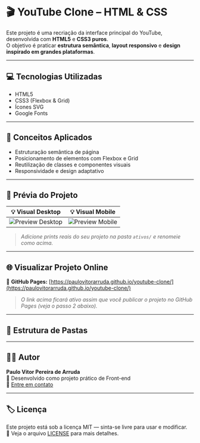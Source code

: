 # 🎬 YouTube Clone – HTML & CSS

Este projeto é uma recriação da interface principal do YouTube, desenvolvida com **HTML5** e **CSS3 puros**.  
O objetivo é praticar **estrutura semântica**, **layout responsivo** e **design inspirado em grandes plataformas**.

---

## 💻 Tecnologias Utilizadas
- HTML5  
- CSS3 (Flexbox & Grid)  
- Ícones SVG  
- Google Fonts  

---

## 🧠 Conceitos Aplicados
- Estruturação semântica de página  
- Posicionamento de elementos com Flexbox e Grid  
- Reutilização de classes e componentes visuais  
- Responsividade e design adaptativo  

---

## 📸 Prévia do Projeto

| 💡 Visual Desktop | 💡 Visual Mobile |
|-------------------|----------------|
| ![Preview Desktop](./ativos/preview-desktop.png) | ![Preview Mobile](./ativos/preview-mobile.png) |

> *Adicione prints reais do seu projeto na pasta `ativos/` e renomeie como acima.*

---

## 🌐 Visualizar Projeto Online
🔗 **GitHub Pages:** [https://paulovitorarruda.github.io/youtube-clone/](https://paulovitorarruda.github.io/youtube-clone/)

> *O link acima ficará ativo assim que você publicar o projeto no GitHub Pages (veja o passo 2 abaixo).*

---

## 📂 Estrutura de Pastas

---

## 🧑‍💻 Autor
**Paulo Vitor Pereira de Arruda**  
💼 Desenvolvido como projeto prático de Front-end  
📧 [Entre em contato](mailto:seuemail@exemplo.com)

---

## 🏷️ Licença
Este projeto está sob a licença MIT — sinta-se livre para usar e modificar.  
📄 Veja o arquivo [LICENSE](./LICENSE) para mais detalhes.
